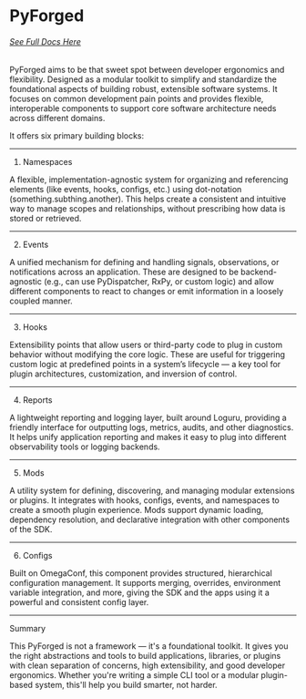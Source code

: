 # PyForged
###### _[See Full Docs Here](docs/INDEX.md)_

PyForged aims to be that sweet spot between developer ergonomics and flexibility. Designed as a modular toolkit to simplify and standardize the foundational aspects of building robust, extensible software systems. It focuses on common development pain points and provides flexible, interoperable components to support core software architecture needs across different domains.

It offers six primary building blocks:


---

1. Namespaces

A flexible, implementation-agnostic system for organizing and referencing elements (like events, hooks, configs, etc.) using dot-notation (something.subthing.another). This helps create a consistent and intuitive way to manage scopes and relationships, without prescribing how data is stored or retrieved.


---

2. Events

A unified mechanism for defining and handling signals, observations, or notifications across an application. These are designed to be backend-agnostic (e.g., can use PyDispatcher, RxPy, or custom logic) and allow different components to react to changes or emit information in a loosely coupled manner.


---

3. Hooks

Extensibility points that allow users or third-party code to plug in custom behavior without modifying the core logic. These are useful for triggering custom logic at predefined points in a system’s lifecycle — a key tool for plugin architectures, customization, and inversion of control.


---

4. Reports

A lightweight reporting and logging layer, built around Loguru, providing a friendly interface for outputting logs, metrics, audits, and other diagnostics. It helps unify application reporting and makes it easy to plug into different observability tools or logging backends.


---

5. Mods

A utility system for defining, discovering, and managing modular extensions or plugins. It integrates with hooks, configs, events, and namespaces to create a smooth plugin experience. Mods support dynamic loading, dependency resolution, and declarative integration with other components of the SDK.


---

6. Configs

Built on OmegaConf, this component provides structured, hierarchical configuration management. It supports merging, overrides, environment variable integration, and more, giving the SDK and the apps using it a powerful and consistent config layer.


---

Summary

This PyForged is not a framework — it's a foundational toolkit. It gives you the right abstractions and tools to build applications, libraries, or plugins with clean separation of concerns, high extensibility, and good developer ergonomics. Whether you're writing a simple CLI tool or a modular plugin-based system, this'll help you build smarter, not harder.
